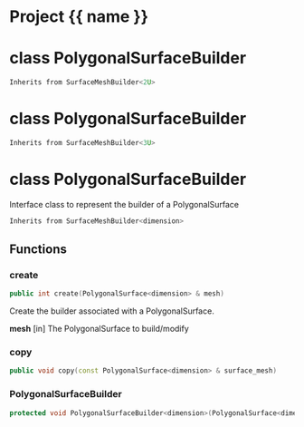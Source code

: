 <script setup>
import {useRoute} from 'vitepress'
const {path} = useRoute()
const tokens = path.split('/')
const words = tokens[2].split('-');
for (let i = 0; i < words.length; i++) {
    words[i] = words[i].charAt(0).toUpperCase() + words[i].slice(1);
    words[i] = words[i].replace('geode', 'Geode')
}
const name = words.join('-');
</script>
# Project {{ name }}

# class PolygonalSurfaceBuilder


```cpp
Inherits from SurfaceMeshBuilder<2U>
```



# class PolygonalSurfaceBuilder


```cpp
Inherits from SurfaceMeshBuilder<3U>
```



# class PolygonalSurfaceBuilder


 Interface class to represent the builder of a PolygonalSurface



```cpp
Inherits from SurfaceMeshBuilder<dimension>
```



## Functions

### create

```cpp
public int create(PolygonalSurface<dimension> & mesh)
```


 Create the builder associated with a PolygonalSurface.

**mesh** [in] The PolygonalSurface to build/modify

### copy

```cpp
public void copy(const PolygonalSurface<dimension> & surface_mesh)
```


### PolygonalSurfaceBuilder

```cpp
protected void PolygonalSurfaceBuilder<dimension>(PolygonalSurface<dimension> & mesh)
```




